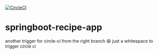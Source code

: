 
[![CircleCI](https://circleci.com/gh/prem-sr-git/spring5-apps/tree/master.svg?style=svg)](https://circleci.com/gh/prem-sr-git/spring5-apps/tree/master)


# springboot-recipe-app

another trigger for circle-ci from the right branch :smile:
just a whitespace to trigger circle ci

